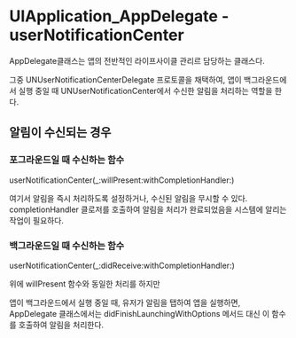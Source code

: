 # UIApplication_AppDelegate - userNotificationCenter
AppDelegate클래스는 앱의 전반적인 라이프사이클 관리르 담당하는 클래스다.

그중 UNUserNotificationCenterDelegate 프로토콜을 채택하여, 앱이 백그라운드에서 실행 중일 때 UNUserNotificationCenter에서 수신한 알림을 처리하는 역할을 한다.


## 알림이 수신되는 경우

### 포그라운드일 때 수신하는 함수
userNotificationCenter(_:willPresent:withCompletionHandler:) 

여기서 알림을 즉시 처리하도록 설정하거나, 수신된 알림을 무시할 수 있다.
completionHandler 클로저를 호출하여 알림을 처리가 완료되었음을 시스템에 알리는 작업이 필요하다.


### 백그라운드일 때 수신하는 함수
userNotificationCenter(_:didReceive:withCompletionHandler:) 

위에 willPresent 함수와 동일한 처리를 하지만

앱이 백그라운드에서 실행 중일 때, 유저가 알림을 탭하여 앱을 실행하면, AppDelegate 클래스에서는 didFinishLaunchingWithOptions 메서드 대신 이 함수를 호출하여 알림을 처리한다.
